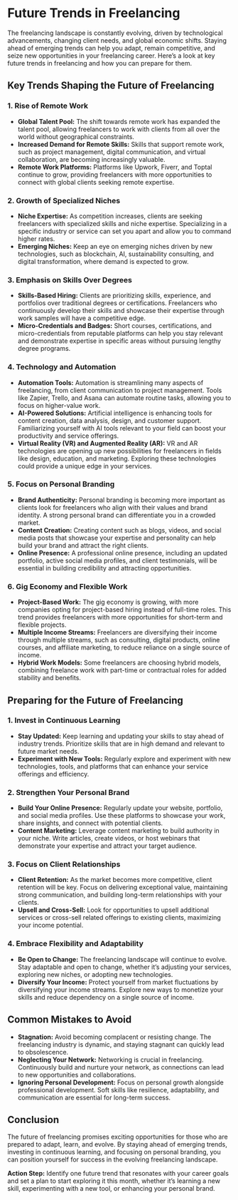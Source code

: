 # Future Trends in Freelancing

The freelancing landscape is constantly evolving, driven by technological advancements, changing client needs, and global economic shifts. Staying ahead of emerging trends can help you adapt, remain competitive, and seize new opportunities in your freelancing career. Here’s a look at key future trends in freelancing and how you can prepare for them.

## Key Trends Shaping the Future of Freelancing

### 1. **Rise of Remote Work**

- **Global Talent Pool:** The shift towards remote work has expanded the talent pool, allowing freelancers to work with clients from all over the world without geographical constraints.
- **Increased Demand for Remote Skills:** Skills that support remote work, such as project management, digital communication, and virtual collaboration, are becoming increasingly valuable.
- **Remote Work Platforms:** Platforms like Upwork, Fiverr, and Toptal continue to grow, providing freelancers with more opportunities to connect with global clients seeking remote expertise.

### 2. **Growth of Specialized Niches**

- **Niche Expertise:** As competition increases, clients are seeking freelancers with specialized skills and niche expertise. Specializing in a specific industry or service can set you apart and allow you to command higher rates.
- **Emerging Niches:** Keep an eye on emerging niches driven by new technologies, such as blockchain, AI, sustainability consulting, and digital transformation, where demand is expected to grow.

### 3. **Emphasis on Skills Over Degrees**

- **Skills-Based Hiring:** Clients are prioritizing skills, experience, and portfolios over traditional degrees or certifications. Freelancers who continuously develop their skills and showcase their expertise through work samples will have a competitive edge.
- **Micro-Credentials and Badges:** Short courses, certifications, and micro-credentials from reputable platforms can help you stay relevant and demonstrate expertise in specific areas without pursuing lengthy degree programs.

### 4. **Technology and Automation**

- **Automation Tools:** Automation is streamlining many aspects of freelancing, from client communication to project management. Tools like Zapier, Trello, and Asana can automate routine tasks, allowing you to focus on higher-value work.
- **AI-Powered Solutions:** Artificial intelligence is enhancing tools for content creation, data analysis, design, and customer support. Familiarizing yourself with AI tools relevant to your field can boost your productivity and service offerings.
- **Virtual Reality (VR) and Augmented Reality (AR):** VR and AR technologies are opening up new possibilities for freelancers in fields like design, education, and marketing. Exploring these technologies could provide a unique edge in your services.

### 5. **Focus on Personal Branding**

- **Brand Authenticity:** Personal branding is becoming more important as clients look for freelancers who align with their values and brand identity. A strong personal brand can differentiate you in a crowded market.
- **Content Creation:** Creating content such as blogs, videos, and social media posts that showcase your expertise and personality can help build your brand and attract the right clients.
- **Online Presence:** A professional online presence, including an updated portfolio, active social media profiles, and client testimonials, will be essential in building credibility and attracting opportunities.

### 6. **Gig Economy and Flexible Work**

- **Project-Based Work:** The gig economy is growing, with more companies opting for project-based hiring instead of full-time roles. This trend provides freelancers with more opportunities for short-term and flexible projects.
- **Multiple Income Streams:** Freelancers are diversifying their income through multiple streams, such as consulting, digital products, online courses, and affiliate marketing, to reduce reliance on a single source of income.
- **Hybrid Work Models:** Some freelancers are choosing hybrid models, combining freelance work with part-time or contractual roles for added stability and benefits.

## Preparing for the Future of Freelancing

### 1. **Invest in Continuous Learning**

- **Stay Updated:** Keep learning and updating your skills to stay ahead of industry trends. Prioritize skills that are in high demand and relevant to future market needs.
- **Experiment with New Tools:** Regularly explore and experiment with new technologies, tools, and platforms that can enhance your service offerings and efficiency.

### 2. **Strengthen Your Personal Brand**

- **Build Your Online Presence:** Regularly update your website, portfolio, and social media profiles. Use these platforms to showcase your work, share insights, and connect with potential clients.
- **Content Marketing:** Leverage content marketing to build authority in your niche. Write articles, create videos, or host webinars that demonstrate your expertise and attract your target audience.

### 3. **Focus on Client Relationships**

- **Client Retention:** As the market becomes more competitive, client retention will be key. Focus on delivering exceptional value, maintaining strong communication, and building long-term relationships with your clients.
- **Upsell and Cross-Sell:** Look for opportunities to upsell additional services or cross-sell related offerings to existing clients, maximizing your income potential.

### 4. **Embrace Flexibility and Adaptability**

- **Be Open to Change:** The freelancing landscape will continue to evolve. Stay adaptable and open to change, whether it’s adjusting your services, exploring new niches, or adopting new technologies.
- **Diversify Your Income:** Protect yourself from market fluctuations by diversifying your income streams. Explore new ways to monetize your skills and reduce dependency on a single source of income.

## Common Mistakes to Avoid

- **Stagnation:** Avoid becoming complacent or resisting change. The freelancing industry is dynamic, and staying stagnant can quickly lead to obsolescence.
- **Neglecting Your Network:** Networking is crucial in freelancing. Continuously build and nurture your network, as connections can lead to new opportunities and collaborations.
- **Ignoring Personal Development:** Focus on personal growth alongside professional development. Soft skills like resilience, adaptability, and communication are essential for long-term success.

## Conclusion

The future of freelancing promises exciting opportunities for those who are prepared to adapt, learn, and evolve. By staying ahead of emerging trends, investing in continuous learning, and focusing on personal branding, you can position yourself for success in the evolving freelancing landscape.

**Action Step:** Identify one future trend that resonates with your career goals and set a plan to start exploring it this month, whether it’s learning a new skill, experimenting with a new tool, or enhancing your personal brand.
